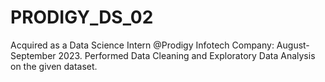 # PRODIGY_DS_02
Acquired as a Data Science Intern @Prodigy Infotech Company: August-September 2023. Performed Data Cleaning and Exploratory Data Analysis on the given dataset.
